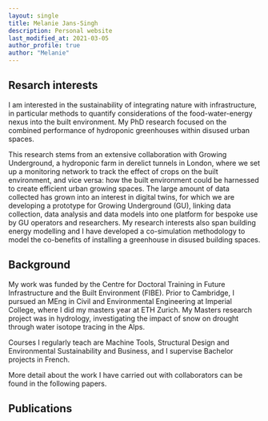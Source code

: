 ```yaml
---
layout: single
title: Melanie Jans-Singh
description: Personal website
last_modified_at: 2021-03-05
author_profile: true
author: "Melanie"
---
```



## Resarch interests


I am interested in the sustainability of integrating nature with infrastructure, in particular methods to quantify considerations of the food-water-energy nexus into the built environment. My PhD research focused on the combined performance of hydroponic greenhouses within disused urban spaces.

This research stems from an extensive collaboration with Growing Underground, a hydroponic farm in derelict tunnels in London, where we set up a monitoring network to track the effect of crops on the built environment, and vice versa: how the built environment could be harnessed to create efficient urban growing spaces. The large amount of data collected has grown into an interest in digital twins, for which we are developing a prototype for Growing Underground (GU), linking data collection, data analysis and data models into one platform for bespoke use by GU operators and researchers. My research interests also span building energy modelling and I have developed a co-simulation methodology to model the co-benefits of installing a greenhouse in disused building spaces.

## Background

My work was funded by the Centre for Doctoral Training in Future Infrastructure and the Built Environment (FIBE). Prior to Cambridge, I pursued an MEng in Civil and Environmental Engineering at Imperial College, where I did my masters year at ETH Zurich. My Masters research project was in hydrology, investigating the impact of snow on drought through water isotope tracing in the Alps.

Courses I regularly teach are Machine Tools, Structural Design and Environmental Sustainability and Business, and I supervise Bachelor projects in French.

More detail about the work I have carried out with collaborators can be found in the following papers.

## Publications

<p>
<script src="https://bibbase.org/service/mendeley/8cc9e420-f114-33cc-9c3e-829cab873aa1/group/e7fafa87-580c-3bf9-a959-b58f94911f2b?jsonp=1" type="text/javascript"></script>
</p>

